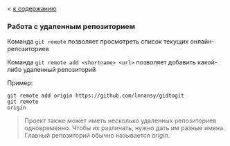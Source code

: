 < [к содержанию](./readme.md)
### Работа с удаленным репозиторием

Команда `git remote` позволяет просмотреть список текущих онлайн-репозиториев 

Команда `git remote add <shortname> <url>` позволяет добавить какой-либо удаленный репозиторий 

Пример:

```
git remote add origin https://github.com/lnnansy/gidtogit
git remote
origin
```

>Проект также может иметь несколько удаленных репозиториев одновременно. Чтобы их различать, нужно дать им разные имена. Главный репозиторий обычно называется *origin*.

